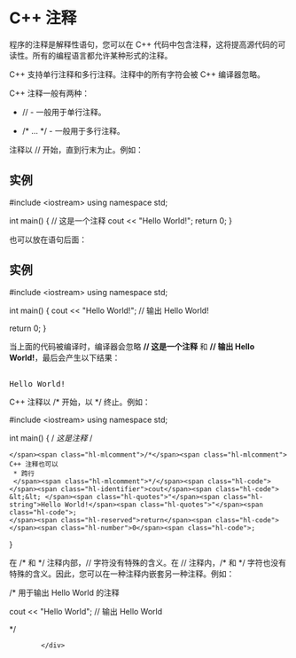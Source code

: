 <!DOCTYPE html>
<html lang="zh-CN">
<head>
<meta charset="UTF-8">
<title>C++ 注释</title>
</head>
<body>
<div class="article-intro" id="content">
			
			
<h1>C++ <span class="color_h1">注释</span></h1>&#13;
&#13;
<p>程序的注释是解释性语句，您可以在 C++ 代码中包含注释，这将提高源代码的可读性。所有的编程语言都允许某种形式的注释。</p>&#13;
<p>C++ 支持单行注释和多行注释。注释中的所有字符会被 C++ 编译器忽略。</p>&#13;
<p>C++ 注释一般有两种：</p>&#13;
<ul><li>&#13;
<p><span class="marked">//</span> - 一般用于单行注释。</p></li><li>&#13;
<p>/<span class="marked">* ... */</span> - 一般用于多行注释。</p></li></ul>&#13;
<p>注释以 <span class="marked">//</span> 开始，直到行末为止。例如：</p>&#13;
<div class="example"> &#13;
<h2 class="example">实例</h2>&#13;
<div class="example_code">&#13;
<div class="hl-main"><span class="hl-prepro">#include</span><span class="hl-prepro"> </span><span class="hl-quotes">&lt;</span><span class="hl-string">iostream</span><span class="hl-quotes">&gt;</span><span class="hl-prepro"/><span class="hl-code">
</span><span class="hl-reserved">using</span><span class="hl-code"> </span><span class="hl-types">namespace</span><span class="hl-code"> </span><span class="hl-identifier">std</span><span class="hl-code">;
 
</span><span class="hl-types">int</span><span class="hl-code"> </span><span class="hl-identifier">main</span><span class="hl-brackets">(</span><span class="hl-brackets">)</span><span class="hl-code"> </span><span class="hl-brackets">{</span><span class="hl-code">
  </span><span class="hl-comment">// 这是一个注释</span><span class="hl-comment"/><span class="hl-code">
  </span><span class="hl-identifier">cout</span><span class="hl-code"> &lt;&lt; </span><span class="hl-quotes">"</span><span class="hl-string">Hello World!</span><span class="hl-quotes">"</span><span class="hl-code">;
  </span><span class="hl-reserved">return</span><span class="hl-code"> </span><span class="hl-number">0</span><span class="hl-code">;
</span><span class="hl-brackets">}</span></div>&#13;
</div>&#13;
</div>&#13;
<p>也可以放在语句后面：</p>&#13;
<div class="example"> &#13;
<h2 class="example">实例</h2>&#13;
<div class="example_code">&#13;
<div class="hl-main"><span class="hl-prepro">#include</span><span class="hl-prepro"> </span><span class="hl-quotes">&lt;</span><span class="hl-string">iostream</span><span class="hl-quotes">&gt;</span><span class="hl-prepro"/><span class="hl-code">
</span><span class="hl-reserved">using</span><span class="hl-code"> </span><span class="hl-types">namespace</span><span class="hl-code"> </span><span class="hl-identifier">std</span><span class="hl-code">;
 
</span><span class="hl-types">int</span><span class="hl-code"> </span><span class="hl-identifier">main</span><span class="hl-brackets">(</span><span class="hl-brackets">)</span><span class="hl-code">
</span><span class="hl-brackets">{</span><span class="hl-code">
   </span><span class="hl-identifier">cout</span><span class="hl-code"> &lt;&lt; </span><span class="hl-quotes">"</span><span class="hl-string">Hello World!</span><span class="hl-quotes">"</span><span class="hl-code">; </span><span class="hl-comment">// 输出 Hello World!</span><span class="hl-comment"/><span class="hl-code">
 
   </span><span class="hl-reserved">return</span><span class="hl-code"> </span><span class="hl-number">0</span><span class="hl-code">;
</span><span class="hl-brackets">}</span></div>&#13;
</div>&#13;
</div>&#13;
<p>当上面的代码被编译时，编译器会忽略 <b>// 这是一个注释</b> 和 <b>// 输出 Hello World!</b>，最后会产生以下结果：</p>&#13;
<pre>&#13;
Hello World!&#13;
</pre>&#13;
<p>C++ 注释以 <span class="marked">/*</span> 开始，以 <span class="marked">*/</span> 终止。例如：</p>&#13;
<div class="example"> &#13;
<div class="example_code">&#13;
<div class="hl-main"><span class="hl-prepro">#include</span><span class="hl-prepro"> </span><span class="hl-quotes">&lt;</span><span class="hl-string">iostream</span><span class="hl-quotes">&gt;</span><span class="hl-prepro"/><span class="hl-code">
</span><span class="hl-reserved">using</span><span class="hl-code"> </span><span class="hl-types">namespace</span><span class="hl-code"> </span><span class="hl-identifier">std</span><span class="hl-code">;
 
</span><span class="hl-types">int</span><span class="hl-code"> </span><span class="hl-identifier">main</span><span class="hl-brackets">(</span><span class="hl-brackets">)</span><span class="hl-code"> </span><span class="hl-brackets">{</span><span class="hl-code">
    </span><span class="hl-mlcomment">/*</span><span class="hl-mlcomment"> 这是注释 </span><span class="hl-mlcomment">*/</span><span class="hl-code">
 
    </span><span class="hl-mlcomment">/*</span><span class="hl-mlcomment"> C++ 注释也可以
     * 跨行
     </span><span class="hl-mlcomment">*/</span><span class="hl-code"> 
    </span><span class="hl-identifier">cout</span><span class="hl-code"> &lt;&lt; </span><span class="hl-quotes">"</span><span class="hl-string">Hello World!</span><span class="hl-quotes">"</span><span class="hl-code">;
    </span><span class="hl-reserved">return</span><span class="hl-code"> </span><span class="hl-number">0</span><span class="hl-code">;
</span><span class="hl-brackets">}</span></div>&#13;
</div>&#13;
</div>&#13;
&#13;
<p>在 <span class="marked">/*</span> 和 <span class="marked">*/</span> 注释内部，<span class="marked">//</span> 字符没有特殊的含义。在 <span class="marked">//</span> 注释内，<span class="marked">/*</span> 和 <span class="marked">*/</span> 字符也没有特殊的含义。因此，您可以在一种注释内嵌套另一种注释。例如：</p>&#13;
<div class="example"> &#13;
<div class="example_code">&#13;
<div class="hl-main"><span class="hl-mlcomment">/*</span><span class="hl-mlcomment"> 用于输出 Hello World 的注释
 
cout &lt;&lt; "Hello World"; // 输出 Hello World
 
</span><span class="hl-mlcomment">*/</span></div>&#13;
</div>&#13;
</div>			<!-- 其他扩展 -->
						
			</div>
			
		
</body>
</html>